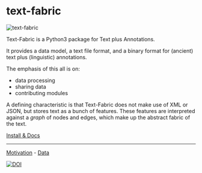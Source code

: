# text-fabric

![text-fabric](https://raw.github.com/ETCBC/text-fabric/master/docs/tf.png)

Text-Fabric is a Python3 package for Text plus Annotations.

It provides a data model, a text file format, and a binary format for (ancient) text plus
(linguistic) annotations.

The emphasis of this all is on:

* data processing
* sharing data
* contributing modules

A defining characteristic is that Text-Fabric does not make use of XML or JSON,
but stores text as a bunch of features.
These features are interpreted against a *graph* of nodes and edges, which make up the
abstract fabric of the text.

[Install & Docs](https://github.com/ETCBC/text-fabric/wiki/Home)

---

[Motivation](http://www.slideshare.net/dirkroorda/text-fabric) - 
[Data](https://github.com/ETCBC/text-fabric-data)

[![DOI](https://zenodo.org/badge/73742167.svg)](https://zenodo.org/badge/latestdoi/73742167)
